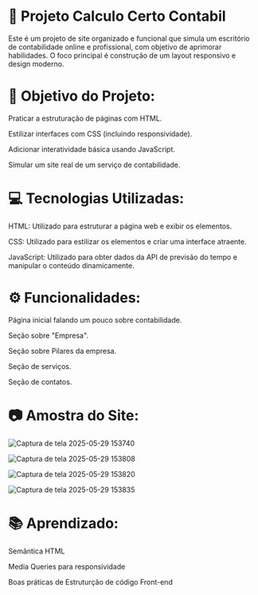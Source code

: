 # 💼 Projeto Calculo Certo Contabil 

Este é um projeto de site organizado e funcional que simula um escritório de contabilidade online e profissional, com objetivo de aprimorar habilidades. O foco principal é construção de um layout responsivo e design moderno.  


# 📌 Objetivo do Projeto: 


 Praticar a estruturação de páginas com HTML.

 Estilizar interfaces com CSS (incluindo responsividade).

 Adicionar interatividade básica usando JavaScript.

 Simular um site real de um serviço de contabilidade.



# 💻 Tecnologias Utilizadas: 


HTML: Utilizado para estruturar a página web e exibir os elementos.

CSS: Utilizado para estilizar os elementos e criar uma interface atraente.

JavaScript: Utilizado para obter dados da API de previsão do tempo e manipular o conteúdo dinamicamente.


# ⚙️ Funcionalidades:

Página inicial falando um pouco sobre contabilidade.

Seção sobre "Empresa".

Seção sobre Pilares da empresa.

Seção de serviços.

Seção de contatos.

# 📷 Amostra do Site:

![Captura de tela 2025-05-29 153740](https://github.com/user-attachments/assets/f0f1ba4e-b570-4150-a6b9-a4d09dcd7123)

![Captura de tela 2025-05-29 153808](https://github.com/user-attachments/assets/50e6a53d-993e-47a9-a538-bf432e09377d)

 ![Captura de tela 2025-05-29 153820](https://github.com/user-attachments/assets/6a666faf-4181-46b7-9f7f-3d90af226e3a)

![Captura de tela 2025-05-29 153835](https://github.com/user-attachments/assets/0b2521eb-8044-4bd0-bc3a-761553c2d60d)

# 📚 Aprendizado:

Semântica HTML

Media Queries para responsividade

Boas práticas de Estruturção de código Front-end







